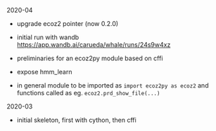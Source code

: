 2020-04

- upgrade ecoz2 pointer (now 0.2.0)

- initial run with wandb
  https://app.wandb.ai/carueda/whale/runs/24s9w4xz

- preliminaries for an ecoz2py module based on cffi
- expose hmm_learn
    
- in general module to be imported as `import ecoz2py as ecoz2`
  and functions called as eg. `ecoz2.prd_show_file(...)`

2020-03

- initial skeleton, first with cython, then cffi
